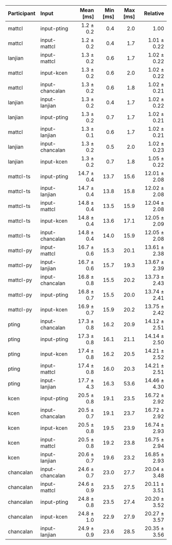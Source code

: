 | Participant | Input | Mean [ms] | Min [ms] | Max [ms] | Relative |
|:---|:---|---:|---:|---:|---:|
| mattcl | input-pting | 1.2 ± 0.2 | 0.4 | 2.0 | 1.00 |
| mattcl | input-mattcl | 1.2 ± 0.2 | 0.4 | 1.7 | 1.01 ± 0.22 |
| lanjian | input-mattcl | 1.3 ± 0.2 | 0.6 | 1.7 | 1.02 ± 0.22 |
| mattcl | input-kcen | 1.3 ± 0.2 | 0.6 | 2.0 | 1.02 ± 0.22 |
| mattcl | input-chancalan | 1.3 ± 0.2 | 0.6 | 1.8 | 1.02 ± 0.21 |
| lanjian | input-lanjian | 1.3 ± 0.2 | 0.4 | 1.7 | 1.02 ± 0.22 |
| lanjian | input-pting | 1.3 ± 0.2 | 0.7 | 1.7 | 1.02 ± 0.21 |
| mattcl | input-lanjian | 1.3 ± 0.1 | 0.6 | 1.7 | 1.02 ± 0.21 |
| lanjian | input-chancalan | 1.3 ± 0.2 | 0.5 | 2.0 | 1.02 ± 0.23 |
| lanjian | input-kcen | 1.3 ± 0.2 | 0.7 | 1.8 | 1.05 ± 0.22 |
| mattcl-ts | input-pting | 14.7 ± 0.4 | 13.7 | 15.6 | 12.01 ± 2.08 |
| mattcl-ts | input-lanjian | 14.7 ± 0.4 | 13.8 | 15.8 | 12.02 ± 2.08 |
| mattcl-ts | input-mattcl | 14.8 ± 0.4 | 13.5 | 15.9 | 12.04 ± 2.08 |
| mattcl-ts | input-kcen | 14.8 ± 0.4 | 13.6 | 17.1 | 12.05 ± 2.09 |
| mattcl-ts | input-chancalan | 14.8 ± 0.4 | 14.0 | 15.9 | 12.05 ± 2.08 |
| mattcl-py | input-mattcl | 16.7 ± 0.6 | 15.3 | 20.1 | 13.61 ± 2.38 |
| mattcl-py | input-lanjian | 16.7 ± 0.6 | 15.7 | 19.3 | 13.67 ± 2.39 |
| mattcl-py | input-chancalan | 16.8 ± 0.8 | 15.5 | 20.2 | 13.73 ± 2.43 |
| mattcl-py | input-pting | 16.8 ± 0.7 | 15.5 | 20.0 | 13.74 ± 2.41 |
| mattcl-py | input-kcen | 16.9 ± 0.7 | 15.9 | 20.2 | 13.75 ± 2.42 |
| pting | input-chancalan | 17.3 ± 0.8 | 16.2 | 20.9 | 14.12 ± 2.51 |
| pting | input-pting | 17.3 ± 0.8 | 16.1 | 21.1 | 14.14 ± 2.50 |
| pting | input-kcen | 17.4 ± 0.8 | 16.2 | 20.5 | 14.21 ± 2.52 |
| pting | input-mattcl | 17.4 ± 0.8 | 16.0 | 20.3 | 14.21 ± 2.51 |
| pting | input-lanjian | 17.7 ± 4.3 | 16.3 | 53.6 | 14.46 ± 4.30 |
| kcen | input-pting | 20.5 ± 0.8 | 19.1 | 23.5 | 16.72 ± 2.92 |
| kcen | input-chancalan | 20.5 ± 0.7 | 19.1 | 23.7 | 16.72 ± 2.92 |
| kcen | input-kcen | 20.5 ± 0.8 | 19.5 | 23.9 | 16.74 ± 2.93 |
| kcen | input-mattcl | 20.5 ± 0.8 | 19.2 | 23.8 | 16.75 ± 2.94 |
| kcen | input-lanjian | 20.6 ± 0.7 | 19.6 | 23.2 | 16.85 ± 2.93 |
| chancalan | input-chancalan | 24.6 ± 0.7 | 23.0 | 27.7 | 20.04 ± 3.48 |
| chancalan | input-mattcl | 24.6 ± 0.9 | 23.5 | 27.5 | 20.11 ± 3.51 |
| chancalan | input-pting | 24.8 ± 0.8 | 23.5 | 27.4 | 20.20 ± 3.52 |
| chancalan | input-kcen | 24.8 ± 1.0 | 22.9 | 27.9 | 20.27 ± 3.57 |
| chancalan | input-lanjian | 24.9 ± 0.9 | 23.6 | 28.5 | 20.35 ± 3.56 |
